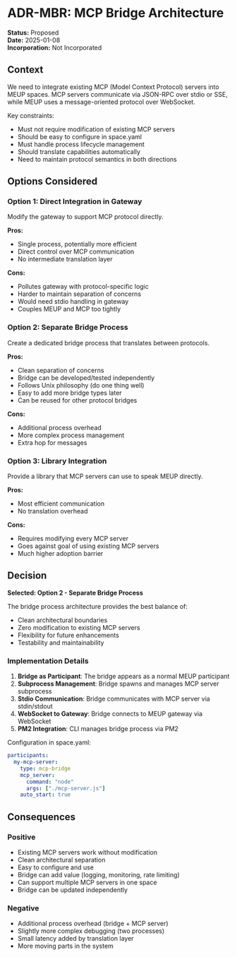 # ADR-MBR: MCP Bridge Architecture

**Status:** Proposed  
**Date:** 2025-01-08  
**Incorporation:** Not Incorporated

## Context

We need to integrate existing MCP (Model Context Protocol) servers into MEUP spaces. MCP servers communicate via JSON-RPC over stdio or SSE, while MEUP uses a message-oriented protocol over WebSocket. 

Key constraints:
- Must not require modification of existing MCP servers
- Should be easy to configure in space.yaml
- Must handle process lifecycle management
- Should translate capabilities automatically
- Need to maintain protocol semantics in both directions

## Options Considered

### Option 1: Direct Integration in Gateway

Modify the gateway to support MCP protocol directly.

**Pros:**
- Single process, potentially more efficient
- Direct control over MCP communication
- No intermediate translation layer

**Cons:**
- Pollutes gateway with protocol-specific logic
- Harder to maintain separation of concerns
- Would need stdio handling in gateway
- Couples MEUP and MCP too tightly

### Option 2: Separate Bridge Process

Create a dedicated bridge process that translates between protocols.

**Pros:**
- Clean separation of concerns
- Bridge can be developed/tested independently
- Follows Unix philosophy (do one thing well)
- Easy to add more bridge types later
- Can be reused for other protocol bridges

**Cons:**
- Additional process overhead
- More complex process management
- Extra hop for messages

### Option 3: Library Integration

Provide a library that MCP servers can use to speak MEUP directly.

**Pros:**
- Most efficient communication
- No translation overhead

**Cons:**
- Requires modifying every MCP server
- Goes against goal of using existing MCP servers
- Much higher adoption barrier

## Decision

**Selected: Option 2 - Separate Bridge Process**

The bridge process architecture provides the best balance of:
- Clean architectural boundaries
- Zero modification to existing MCP servers
- Flexibility for future enhancements
- Testability and maintainability

### Implementation Details

1. **Bridge as Participant**: The bridge appears as a normal MEUP participant
2. **Subprocess Management**: Bridge spawns and manages MCP server subprocess
3. **Stdio Communication**: Bridge communicates with MCP server via stdin/stdout
4. **WebSocket to Gateway**: Bridge connects to MEUP gateway via WebSocket
5. **PM2 Integration**: CLI manages bridge process via PM2

Configuration in space.yaml:
```yaml
participants:
  my-mcp-server:
    type: mcp-bridge
    mcp_server:
      command: "node"
      args: ["./mcp-server.js"]
    auto_start: true
```

## Consequences

### Positive
- Existing MCP servers work without modification
- Clean architectural separation
- Easy to configure and use
- Bridge can add value (logging, monitoring, rate limiting)
- Can support multiple MCP servers in one space
- Bridge can be updated independently

### Negative
- Additional process overhead (bridge + MCP server)
- Slightly more complex debugging (two processes)
- Small latency added by translation layer
- More moving parts in the system